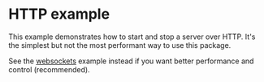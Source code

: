 # HTTP example
This example demonstrates how to start and stop a server over HTTP.
It's the simplest but not the most performant way to use this package.

See the [websockets](../simple-websocket) example instead if you want better performance and control (recommended).
